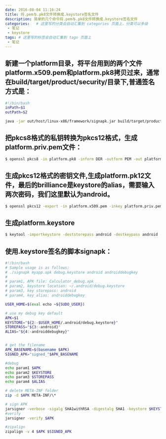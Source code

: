 ```yaml
---
date: 2016-08-04 11:16:24
title: 将.pem与.pk8文件转换成.keystore签名文件
description: 简单的几个命令将.pem与.pk8文件转换成.keystore签名文件
categories:   # 这里写的分类会自动汇集到 categories 页面上，分类可以多级
 - 笔记
 - keystore
tags: # 这里写的标签会自动汇集到 tags 页面上
 - 笔记
---
```


## 新建一个platform目录，将平台用到的两个文件platform.x509.pem和platform.pk8拷贝过来，通常在build/target/product/security/目录下,普通签名方式是：
``` bash
#!/bin/bash
inPath=$1
outPath=$2

java -jar out/host/linux-x86/framework/signapk.jar build/target/product/security/tinno_common/platform.x509.pem  build/target/product/security/tinno_common/platform.pk8 ${inPath} ${outPath}
```

## 把pkcs8格式的私钥转换为pkcs12格式，生成platform.priv.pem文件：
``` bash
$ openssl pkcs8 -in platform.pk8 -inform DER -outform PEM -out platform.priv.pem -nocrypt
```

## 生成pkcs12格式的密钥文件,生成platform.pk12文件，最后的brilliance是keystore的alias，需要输入两次密码，我们这里默认为android。
``` bash
$ openssl pkcs12 -export -in platform.x509.pem -inkey platform.priv.pem -out platform.pk12 -name brilliance
```

## 生成platform.keystore
``` bash
$ keytool -importkeystore -deststorepass android -destkeypass android -destkeystore platform.keystore -srckeystore platform.pk12 -srcstoretype PKCS12 -srcstorepass android -alias brilliance
```

## 使用.keystore签名的脚本signapk：
``` bash
#!/bin/bash
# Sample usage is as follows;
# ./signapk myapp.apk debug.keystore android androiddebugkey
#
# param1, APK file: Calculator_debug.apk
# param2, keystore location: ~/.android/debug.keystore
# param3, key storepass: android
# param4, key alias: androiddebugkey

USER_HOME=$(eval echo ~${SUDO_USER})

# use my debug key default
APK=$1
KEYSTORE="${2:-$USER_HOME/.android/debug.keystore}"
STOREPASS="${3:-android}"
ALIAS="${4:-androiddebugkey}"


# get the filename
APK_BASENAME=$(basename $APK)
SIGNED_APK="signed_"$APK_BASENAME

#debug
echo param1 $APK
echo param2 $KEYSTORE
echo param3 $STOREPASS
echo param4 $ALIAS

# delete META-INF folder
zip -d $APK META-INF/\*

# sign APK
jarsigner -verbose -sigalg SHA1withRSA -digestalg SHA1 -keystore $KEYSTORE -storepass $STOREPASS $APK $ALIAS
#verify
jarsigner -verify $APK

#zipalign
zipalign -v 4 $APK $SIGNED_APK
```
